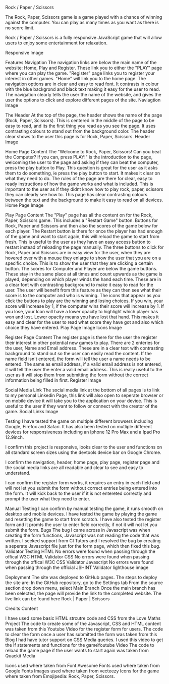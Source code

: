Rock / Paper / Scissors

The Rock, Paper, Scissors game is a game played with a chance of winning against the computer. You can play as many times as you want as there is no score limit.

Rock / Paper / Scissors is a fully responsive JavaScript game that will allow users to enjoy some entertainment for relaxation.

Responsive Image

Features
Navigation
The navigation links are below the main name of the website: Home, Play and Register. These link you to either the "PLAY" page where you can play the game. "Register" page links you to register your interest in other games. "Home" will link you to the home page.
The navigation options are in clear and easy to read font. It contrasts in colour with the blue backgrond and black text making it easy for the user to read.
The navigation clearly tells the user the name of the website, and gives the user the options to click and explore different pages of the site.
Naviagtion Image

The Header
At the top of the page, the header shows the name of the page (Rock, Paper, Scissors). This is centered in the middle of the page to be easy to read, and its the first thing you read as you see the page. It uses contrasting colours to stand out from the background color.
The header clear shows to the user this page is for Rock, Paper, Scissors.
Header Image

Home Page Content
The "Welcome to Rock, Paper, Scissors! Can you beat the Computer? If you can, press PLAY!" is the introduction to the page, welcoming the user to the page and asking if they can beat the computer, press the play button to Play. This question is great for the user as it asks them to do something, ie press the play button to start. It makes it clear on what they need to do.
The rules of the page are there for clear, easy to ready instructions of how the game works and what is included. This is important to the user as if they didnt know how to play rock, paper, scissors they can clearly see how to. This page has clear contrasting colours between the text and the background to make it easy to read on all devices.
Home Page Image

Play Page Content
The "Play" page has all the content on for the Rock, Paper, Scissors game. This includes a "Restart Game" button. Buttons for Rock, Paper and Scissors and then also the scores of the game below for each player.
The Restart button is there for once the player has had enough of the game and want to start again, this will reload the game to start from fresh. This is useful to the user as they have an easy access button to restart instead of reloading the page manually.
The three buttons to click for Rock, Paper and Scissors are in easy view for the user, when they are hovered over with a mouse they enlarge to show the user that you are on a specific choice. This is to show the user that they are clicking a certain button.
The scores for Computer and Player are below the game buttons. These stay in the same place at all times and count upwards as the game is played, depending on which player winds the hand each time. These are in a clear font with contrasting background to make it easy to read for the user. The user will benefit from this feature as they can then see what their score is to the computer and who is winning.
The icons that appear as you click the buttons to play are the winning and losing choices. If you win, your score will increase by 1, if the computer wins their score will increase by 1. If you lose, your Icon will have a lower opacity to highlight which player has won and lost. Lower opacity means you have lost that hand. This makes it easy and clear for the user to read what score they have got and also which choice they have entered.
Play Page Image Icons Image

Register Page Content
The register page is there for the user the register their interest in other potential new games to play.
There are 2 enteries for the user, Name and Email address. These are in a clear text with contrasting background to stand out so the user can easily read the content.
If the name field isn't entered, the form will tell the user a name needs to be entered. The same as email address, if a valid email address is not entered, it will tell the user the enter a valid email address. This is really useful to the user as it will stop them from submitting the form without the correct information being filled in first.
Register Image

Social Media Link
The social media link at the bottom of all pages is to link to my personal Linkedin Page, this link will also open to seperate browser or on mobile device it will take you to the application on your device. This is useful to the user if they want to follow or connect with the creator of the game.
Social Links Image

Testing
I have tested the game on multiple different browsers including Google, Firefox and Safari. It has also been tested on mutliple different devices for responsiveness including an Iphone 12 Pro Max and a Ipad Pro 12.9inch.

I confirm this project is responsive, looks clear to the user and functions on all standard screen sizes using the devtools device bar on Google Chrome.

I confirm the navigation, header, home page, play page, register page and the social media links are all readable and clear to see and easy to understand.

I can confirm the register form works, it requires an entry in each field and will not let you submit the form without correct entries being entered into the form. It will kick back to the user if it is not entereted correctly and prompt the user what they need to enter.

Manual Testing
I can confirm by manual testing the game, it runs smooth on desktop and mobile devices. I have tested the game by playing the game and resetting the game to start from scratch. I have also tested the register form and it promts the user to enter field correctly, if not it will not let you submit the form.
Bugs
The bug I came across in Javascript was when creating the form functions, Javascript was not reading the code that was written. I seeked support from CI Tutors and I resolved the bug by creating a seperate Javascript file just for the form page, which then fixed this bug.
Validator Testing
HTML
No errors were found when passing through the offical W3C HTML Validator
CSS
No errors were found when passing through the offical W3C CSS Validator
Javascript
No errors were found when passing through the official JSHINT Validator
lighthouse image

Deployment
The site was deployed to GitHub pages. The steps to deploy the site are:
In the GitHub repository, go to the Settings tab
From the source section drop down menu, select Main Branch
Once the main branch has been selected, the page will provide the link to the completed website.
The live link can be found here Rock | Paper | Scissors

Credits
Content

I have used some basic HTML strcutre code and CSS from the Love Maths Project
The code to create some of the Javascript, CSS and HTML content was taken from this Youtube Video for the register form for users.
The code to clear the form once a user has submitted the form was taken from this Blog
I had have tutor support on CSS Media queries.
I used this video to get the If statements and functions for the gameYoutube Video
The code to reload the game page if the user wants to start again was taken from Quackit
Media

Icons used where taken from Font Awesome
Fonts used where taken from Google Fonts
Images used where taken from vecteezy
Icons for the game where taken from Emojipedia: Rock, Paper, Scissors.
